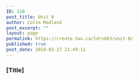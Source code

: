 ```yaml
---
ID: 116
post_title: Unit 8
author: Colin Madland
post_excerpt: ""
layout: page
permalink: https://create.twu.ca/ldrs663/unit-8/
published: true
post_date: 2018-02-27 21:49:11
---
```

### [Title]